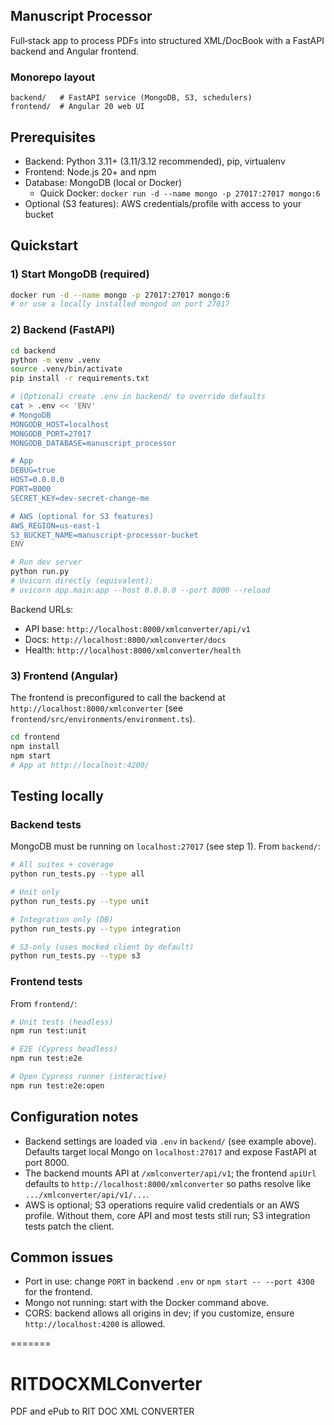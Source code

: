 
## Manuscript Processor

Full‑stack app to process PDFs into structured XML/DocBook with a FastAPI backend and Angular frontend.

### Monorepo layout

```
backend/   # FastAPI service (MongoDB, S3, schedulers)
frontend/  # Angular 20 web UI
```

## Prerequisites

- Backend: Python 3.11+ (3.11/3.12 recommended), pip, virtualenv
- Frontend: Node.js 20+ and npm
- Database: MongoDB (local or Docker)
  - Quick Docker: `docker run -d --name mongo -p 27017:27017 mongo:6`
- Optional (S3 features): AWS credentials/profile with access to your bucket

## Quickstart

### 1) Start MongoDB (required)

```bash
docker run -d --name mongo -p 27017:27017 mongo:6
# or use a locally installed mongod on port 27017
```

### 2) Backend (FastAPI)

```bash
cd backend
python -m venv .venv
source .venv/bin/activate
pip install -r requirements.txt

# (Optional) create .env in backend/ to override defaults
cat > .env << 'ENV'
# MongoDB
MONGODB_HOST=localhost
MONGODB_PORT=27017
MONGODB_DATABASE=manuscript_processor

# App
DEBUG=true
HOST=0.0.0.0
PORT=8000
SECRET_KEY=dev-secret-change-me

# AWS (optional for S3 features)
AWS_REGION=us-east-1
S3_BUCKET_NAME=manuscript-processor-bucket
ENV

# Run dev server
python run.py
# Uvicorn directly (equivalent):
# uvicorn app.main:app --host 0.0.0.0 --port 8000 --reload
```

Backend URLs:

- API base: `http://localhost:8000/xmlconverter/api/v1`
- Docs: `http://localhost:8000/xmlconverter/docs`
- Health: `http://localhost:8000/xmlconverter/health`

### 3) Frontend (Angular)

The frontend is preconfigured to call the backend at `http://localhost:8000/xmlconverter` (see `frontend/src/environments/environment.ts`).

```bash
cd frontend
npm install
npm start
# App at http://localhost:4200/
```

## Testing locally

### Backend tests

MongoDB must be running on `localhost:27017` (see step 1). From `backend/`:

```bash
# All suites + coverage
python run_tests.py --type all

# Unit only
python run_tests.py --type unit

# Integration only (DB)
python run_tests.py --type integration

# S3-only (uses mocked client by default)
python run_tests.py --type s3
```

### Frontend tests

From `frontend/`:

```bash
# Unit tests (headless)
npm run test:unit

# E2E (Cypress headless)
npm run test:e2e

# Open Cypress runner (interactive)
npm run test:e2e:open
```

## Configuration notes

- Backend settings are loaded via `.env` in `backend/` (see example above). Defaults target local Mongo on `localhost:27017` and expose FastAPI at port 8000.
- The backend mounts API at `/xmlconverter/api/v1`; the frontend `apiUrl` defaults to `http://localhost:8000/xmlconverter` so paths resolve like `.../xmlconverter/api/v1/...`.
- AWS is optional; S3 operations require valid credentials or an AWS profile. Without them, core API and most tests still run; S3 integration tests patch the client.

## Common issues

- Port in use: change `PORT` in backend `.env` or `npm start -- --port 4300` for the frontend.
- Mongo not running: start with the Docker command above.
- CORS: backend allows all origins in dev; if you customize, ensure `http://localhost:4200` is allowed.

=======
# RITDOCXMLConverter
PDF and ePub to RIT DOC XML CONVERTER

